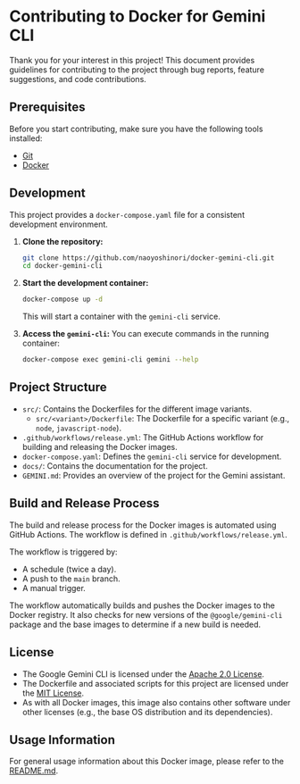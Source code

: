 # Contributing to Docker for Gemini CLI

Thank you for your interest in this project! This document provides guidelines for contributing to the project through bug reports, feature suggestions, and code contributions.

## Prerequisites

Before you start contributing, make sure you have the following tools installed:

- [Git](https://git-scm.com/downloads/)
- [Docker](https://docs.docker.com/get-docker/)

## Development

This project provides a `docker-compose.yaml` file for a consistent development environment.

1. **Clone the repository:**

    ```bash
    git clone https://github.com/naoyoshinori/docker-gemini-cli.git
    cd docker-gemini-cli
    ```

2. **Start the development container:**

    ```bash
    docker-compose up -d
    ```

    This will start a container with the `gemini-cli` service.

3. **Access the `gemini-cli`:**
    You can execute commands in the running container:

    ```bash
    docker-compose exec gemini-cli gemini --help
    ```

## Project Structure

- `src/`: Contains the Dockerfiles for the different image variants.
  - `src/<variant>/Dockerfile`: The Dockerfile for a specific variant (e.g., `node`, `javascript-node`).
- `.github/workflows/release.yml`: The GitHub Actions workflow for building and releasing the Docker images.
- `docker-compose.yaml`: Defines the `gemini-cli` service for development.
- `docs/`: Contains the documentation for the project.
- `GEMINI.md`: Provides an overview of the project for the Gemini assistant.

## Build and Release Process

The build and release process for the Docker images is automated using GitHub Actions. The workflow is defined in `.github/workflows/release.yml`.

The workflow is triggered by:

- A schedule (twice a day).
- A push to the `main` branch.
- A manual trigger.

The workflow automatically builds and pushes the Docker images to the Docker registry. It also checks for new versions of the `@google/gemini-cli` package and the base images to determine if a new build is needed.

## License

- The Google Gemini CLI is licensed under the [Apache 2.0 License](https://github.com/google/generative-ai-go/blob/main/LICENSE).
- The Dockerfile and associated scripts for this project are licensed under the [MIT License](LICENSE).
- As with all Docker images, this image also contains other software under other licenses (e.g., the base OS distribution and its dependencies).

## Usage Information

For general usage information about this Docker image, please refer to the [README.md](README.md).
